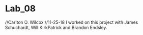 # Lab_08

//Carlton O. Wilcox
//11-25-18
I worked on this project with James Schuchardt, Will KirkPatrick and Brandon Endsley.
